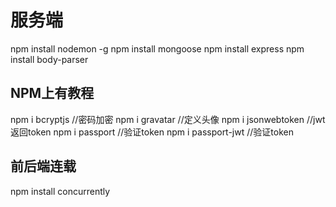 # 服务端
npm install nodemon -g
npm install mongoose
npm install express
npm install body-parser
## NPM上有教程
npm i bcryptjs  //密码加密
npm i gravatar  //定义头像
npm i jsonwebtoken //jwt返回token
npm i passport //验证token
npm i passport-jwt //验证token

## 前后端连载
npm install concurrently